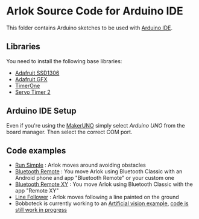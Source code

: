 # Arlok Source Code for Arduino IDE
  
This folder contains Arduino sketches to be used with [Arduino IDE](https://www.arduino.cc/en/main/software).  

## Libraries
  
You need to install the following base libraries:  

- [Adafruit SSD1306](https://github.com/adafruit/Adafruit_SSD1306)
- [Adafruit GFX](https://github.com/adafruit/Adafruit-GFX-Library)
- [TimerOne](https://github.com/PaulStoffregen/TimerOne)
- [Servo Timer 2](https://github.com/nabontra/ServoTimer2)

## Arduino IDE Setup
  
Even if you're using the [MakerUNO](https://makeruno.com.my/) simply select _Arduino UNO_ from the board manager. Then select the correct COM port.

## Code examples

- [Run Simple](./run_simple) : Arlok moves around avoiding obstacles
- [Bluetooth Remote](./remote_bt) : You move Arlok using Bluetooth Classic with an Android phone and app "Bluetooth Remote" or your custom one
- [Bluetooth Remote XY](./remote_btxy) : You move Arlok using Bluetooth Classic with the app "Remote XY"
- [Line Follower](./linefollower) : Arlok moves following a line painted on the ground
- Bobboteck is currently working to an [Artificial vision example](https://www.youtube.com/watch?v=Ag7VS_6hT9I), [code is still work in progress](https://github.com/bobboteck/ArloPixetto)
